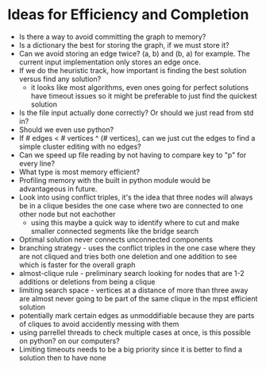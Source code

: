 # Ideas for Efficiency and Completion

* Is there a way to avoid committing the graph to memory?
* Is a dictionary the best for storing the graph, if we must store it?
* Can we avoid storing an edge twice? (a, b) and (b, a) for example. The current input implementation only stores an edge once.
* If we do the heuristic track, how important is finding the best solution versus find any solution?
  * it looks like most algorithms, even ones going for perfect solutions have timeout issues so it might be preferable to just find the quickest solution
* Is the file input actually done correctly? Or should we just read from std in?
* Should we even use python?
* If # edges < # vertices ^ (# vertices), can we just cut the edges to find a simple cluster editing with no edges?
* Can we speed up file reading by not having to compare key to "p" for every line?
* What type is most memory efficient?
* Profiling memory with the built in python module would be advantageous in future.
* Look into using conflict triples, it's the idea that three nodes will always be in a clique besides the one case where two are connected to one other node but not eachother
  * using this maybe a quick way to identify where to cut and make smaller connected segments like the bridge search
* Optimal solution never connects unconnected components
* branching strategy - uses the conflict triples in the one case where they are not cliqued and tries both one deletion and one addition to see which is faster for the overall graph
* almost-clique rule - preliminary search looking for nodes that are 1-2 additions or deletions from being a clique
* limiting search space - vertices at a distance of more than three away are almost never going to be part of the same clique in the mpst efficient solution
* potentially mark certain edges as unmoddifiable because they are parts of cliques to avoid accidently messing with them
* using parrellel threads to check multiple cases at once, is this possible on python? on our computers?
* Limiting timeouts needs to be a big priority since it is better to find a solution then to have none

